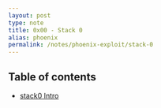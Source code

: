```yaml
---
layout: post
type: note
title: 0x00 - Stack 0
alias: phoenix
permalink: /notes/phoenix-exploit/stack-0
---
```


## Table of contents
* [stack0 Intro](#stack0)
